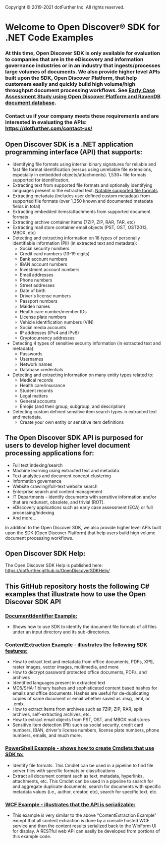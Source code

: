 Copyright © 2019-2021 dotFurther Inc. All rights reserved.

# Welcome to Open Discover® SDK for .NET Code Examples
### At this time, Open Discover SDK is only available for evaluation to companies that are in the eDiscovery and information governance industries or in an industry that ingests/processes large volumes of documents. We also provide higher level APIs built upon the SDK, Open Discover Platform, that help customers easily and quickly build high volume/high throughput document processing workflows. See [Early Case Assessment Study using Open Discover Platform and RavenDB document database](https://github.com/dotfurther/OpenDiscoverPlatformCaseStudy).
### Contact us if your company meets these requirements and are interested in evaluating the APIs: https://dotfurther.com/contact-us/

## Open Discover SDK is a .NET application programming interface (API) that supports:
* Identifying file formats using internal binary signatures for reliable and fast file format identification 
  (versus using unreliable file extensions, especially in embedded objects/attachments). 1,530+ file formats 
  supported for identification.
* Extracting text from supported file formats and optionally identifying languages present in the extracted text. [Notable supported file formats](https://dotfurther.com/features/)
* Extracting metadata (includes user defined custom metadata) from supported file formats (over 1,350 known and documented metadata fields in total)
* Extracting embedded items/attachments from supported document formats
* Extracting archive container items (7ZIP, ZIP, RAR, TAR, etc)
* Extracting mail store container email objects (PST, OST, OST2013, MBOX, etc)
* Detecting and extracting information on 18 types of personally identifiable information (PII) (in extracted text and metadata):
     * Social security numbers
     * Credit card numbers (13-19 digits)
     * Bank account numbers
     * IBAN account numbers
     * Investment account numbers
     * Email addresses
     * Phone numbers
     * Street addresses
     * Date of birth
     * Driver's license numbers
     * Passport numbers
     * Maiden names
     * Health care number/member IDs
     * License plate numbers
     * Vehicle identification numbers (VIN)
     * Social media accounts
     * IP addresses (IPv4 and IPv6)
     * Cryptocurrency addresses
* Detecting 4 types of sensitive security information (in extracted text and metadata):
     * Passwords
     * Usernames
     * Network names
     * Database credentials
* Detecting and extracting information on many entity types related to:
     * Medical records
     * Health care/insurance
     * Student records
     * Legal matters
     * General accounts
     * Emojis (and their group, subgroup, and description) 
* Detecting custom defined sensitive item search types in extracted text and metadata.
     * Create your own entity or sensitive item definitions

## The Open Discover SDK API is purposed for users to develop higher level document processing applications for:
* Full text indexing/search
* Machine learning using extracted text and metadata
* Text analytics and document concept clustering
* Information governance
* Website crawling/full-text website search
* Enterprise search and content management
* IT Departments - identify documents with sensitive information and/or that are redunant, obsolete, and trivial (ROT). 
* eDiscovery applications such as early case assessment (ECA) or full processing/indexing
* And more...

In addition to the Open Discover SDK, we also provide higher level APIs built upon the SDK (Open Discover Platform) that help users build
high volume document processing workflows.

## Open Discover SDK Help:
The Open Discover SDK Help is published here: https://dotfurther.github.io/OpenDiscoverSDKHelp/

## This GitHub repository hosts the following C# examples that illustrate how to use the Open Discover SDK API
### [DocumentIdentifier Example:](./CSharpExamples/DocumentIdentifier/README.md)
   * Shows how to use SDK to identify the document file formats of all files under an input directory and its 
     sub-directories. 
### [ContentExtraction Example - illustrates the following SDK features:](./CSharpExamples/ContentExtraction/README.md)
   * How to extract text and metadata from office documents, PDFs, XPS, raster images, vector images, multimedia, and more
   * How to decrypt password protected office documents, PDFs, and archives
   * Identified languages present in extracted text
   * MD5/SHA-1 binary hashes and sophisticated content based hashes for emails and office documents. Hashes are useful for de-duplicating copies of same document or email whether saved as .msg, .eml, or .emlx.
   * How to extract items from archives such as 7ZIP, ZIP, RAR, split archives, self-extracting archives, etc.
   * How to extract email objects from PST, OST, and MBOX mail stores
   * Sensitive item detection (PII) such as social security, credit card numbers, IBAN, driver's license numbers, license plate numbers, phone numbers, emails, and much more.
### [PowerShell Example - shows how to create Cmdlets that use SDK to:](./CSharpExamples/PowerShellExample/README.md)
   * Identify file formats. This Cmdlet can be used in a pipeline to find file server files with specific formats or classifications
   * Extract all document content such as text, metadata, hyperlinks, attachments, etc. This Cmdlet can be used in a pipeline to search for and aggregate duplicate documents, search for documents with specific metadata values (i.e., author, creator, etc), search for specific text, etc. 
### [WCF Example - illustrates that the API is serializable:](./CSharpExamples/WCF/README.md)
  * This example is very similar to the above "ContentExtraction Example" except that all content extraction is done by a console hosted WCF service and then the content results serialized back to the WinForm UI for display. A RESTful web API can easily be developed from portions of this example code. 
